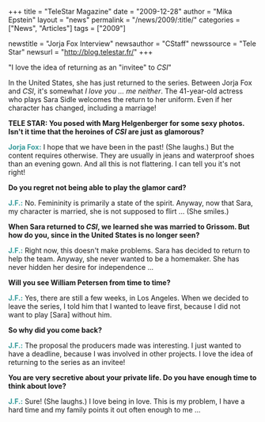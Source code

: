 +++
title = "TeleStar Magazine"
date = "2009-12-28"
author = "Mika Epstein"
layout = "news"
permalink = "/news/2009/:title/"
categories = ["News", "Articles"]
tags = ["2009"]

newstitle = "Jorja Fox Interview"
newsauthor = "CStaff"
newssource = "Tele Star"
newsurl = "http://blog.telestar.fr/"
+++

"I love the idea of returning as an "invitee" to *CSI*"

In the United States, she has just returned to the series. Between Jorja Fox and *CSI*, it's somewhat *I love you ... me neither*. The 41-year-old actress who plays Sara Sidle welcomes the return to her uniform. Even if her character has changed, including a marriage!

**TELE STAR: You posed with Marg Helgenberger for some sexy photos. Isn't it time that the heroines of *CSI* are just as glamorous?**  
  
<strong style="color: #339999;">Jorja Fox:</strong> I hope that we have been in the past! (She laughs.) But the content requires otherwise. They are usually in jeans and waterproof shoes than an evening gown. And all this is not flattering. I can tell you it's not right!

**Do you regret not being able to play the glamor card?**  
  
<strong style="color: #339999;">J.F.:</strong> No. Femininity is primarily a state of the spirit. Anyway, now that Sara, my character is married, she is not supposed to flirt ... (She smiles.)

**When Sara returned to *CSI*, we learned she was married to Grissom. But how do you, since in the United States is no longer seen?**  
  
<strong style="color: #339999;">J.F.:</strong> Right now, this doesn't make problems. Sara has decided to return to help the team. Anyway, she never wanted to be a homemaker. She has never hidden her desire for independence ...

**Will you see William Petersen from time to time?**  
  
<strong style="color: #339999;">J.F.:</strong> Yes, there are still a few weeks, in Los Angeles. When we decided to leave the series, I told him that I wanted to leave first, because I did not want to play [Sara] without him.

**So why did you come back?**  
  
<strong style="color: #339999;">J.F.:</strong> The proposal the producers made was interesting. I just wanted to have a deadline, because I was involved in other projects. I love the idea of returning to the series as an invitee!

**You are very secretive about your private life. Do you have enough time to think about love?**  
  
<strong style="color: #339999;">J.F.:</strong> Sure! (She laughs.) I love being in love. This is my problem, I have a hard time and my family points it out often enough to me ...

